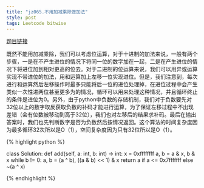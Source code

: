 ```yaml
---
title: "jz065.不用加减乘除做加法"
style: post
tags: Leetcode bitwise
---
```


[题目链接](https://leetcode-cn.com/problems/bu-yong-jia-jian-cheng-chu-zuo-jia-fa-lcof/)

既然不能用加减乘除，我们可以考虑位运算，对于十进制的加法来说，一般有两个步骤，一是在不产生进位的情况下将同一位的数字加在一起，二是在产生进位的情况下将进位加到相对更高的位去。对于二进制的位运算来说，我们可以用异或运算实现不带进位的加法，用和运算加上左移一位实现进位。但是，我们注意到，每次进行和运算然后左移操作时最多只能将后一位的进位处理掉，在进位过程中会产生类似一次性进两位甚至更多为的情况，循环可以用来处理这种情况，并且循环终止的条件是进位为0。另外，由于python中负数的存储机制，我们对于负数要先对32位以上的数字取反获取负数的补码才能进行运算，为了保证左移过程中不出现差错（会有位数被移动到高于32位），我们也对左移后的结果求补码。最后在输出答案时，我们也先判断数字是否为负数然后按情况返回。这个算法的时间复杂度因为最多循环32次所以是O（1），空间复杂度因为只有32位所以是O（1）。

{% highlight python %}

class Solution:
    def add(self, a: int, b: int) -> int:
        x = 0xffffffff
        a, b = a & x, b & x
        while b != 0:
            a, b = (a ^ b), ((a & b) << 1) & x
        return a if a <= 0x7fffffff else ~(a ^ x)

{% endhighlight %}


